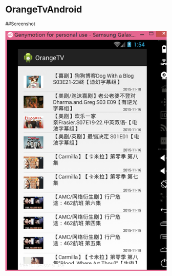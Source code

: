 # OrangeTvAndroid

##Screenshot

![此处输入图片的描述][1]

  [1]: https://github.com/zhangcheng007/OrangeTvAndroid/blob/master/android.png
